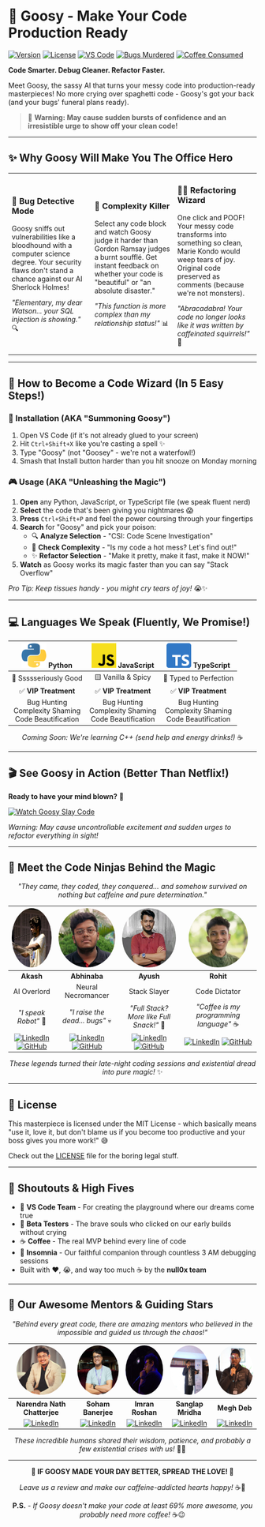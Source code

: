 # 🪿 Goosy - Make Your Code Production Ready

[![Version](https://img.shields.io/badge/version-1.0.0-blue.svg)]()
[![License](https://img.shields.io/badge/license-MIT-green.svg)](LICENSE)
[![VS Code](https://img.shields.io/badge/VS%20Code-1.74+-brightgreen.svg)](https://code.visualstudio.com/)
[![Bugs Murdered](https://img.shields.io/badge/bugs%20murdered-∞-red.svg)]()
[![Coffee Consumed](https://img.shields.io/badge/coffee%20consumed-too%20much-brown.svg)]()

**Code Smarter. Debug Cleaner. Refactor Faster.**

Meet Goosy, the sassy AI that turns your messy code into production-ready masterpieces! No more crying over spaghetti code - Goosy's got your back (and your bugs' funeral plans ready).

> 🚀 **Warning: May cause sudden bursts of confidence and an irresistible urge to show off your clean code!**

---

## ✨ Why Goosy Will Make You The Office Hero

<table>
<tr>
<td width="33%">

### 🐛 **Bug Detective Mode**
Goosy sniffs out vulnerabilities like a bloodhound with a computer science degree. Your security flaws don't stand a chance against our AI Sherlock Holmes!

*"Elementary, my dear Watson... your SQL injection is showing."* 🔍

</td>
<td width="33%">

### 🧮 **Complexity Killer**
Select any code block and watch Goosy judge it harder than Gordon Ramsay judges a burnt soufflé. Get instant feedback on whether your code is "beautiful" or "an absolute disaster."

*"This function is more complex than my relationship status!"* 📊

</td>
<td width="33%">

### 🧙‍♂️ **Refactoring Wizard**
One click and POOF! Your messy code transforms into something so clean, Marie Kondo would weep tears of joy. Original code preserved as comments (because we're not monsters).

*"Abracadabra! Your code no longer looks like it was written by caffeinated squirrels!"* 🎩

</td>
</tr>
</table>

---

## 🚀 How to Become a Code Wizard (In 5 Easy Steps!)

### 🎯 Installation (AKA "Summoning Goosy")
1. Open VS Code (if it's not already glued to your screen)
2. Hit `Ctrl+Shift+X` like you're casting a spell ✨
3. Type "Goosy" (not "Goosey" - we're not a waterfowl!)
4. Smash that Install button harder than you hit snooze on Monday morning

### 🎮 Usage (AKA "Unleashing the Magic")
1. **Open** any Python, JavaScript, or TypeScript file (we speak fluent nerd)
2. **Select** the code that's been giving you nightmares 😱
3. **Press** `Ctrl+Shift+P` and feel the power coursing through your fingertips
4. **Search** for "Goosy" and pick your poison:
   - 🔍 **Analyze Selection** - "CSI: Code Scene Investigation"
   - 🧩 **Check Complexity** - "Is my code a hot mess? Let's find out!"
   - ✨ **Refactor Selection** - "Make it pretty, make it fast, make it NOW!"
5. **Watch** as Goosy works its magic faster than you can say "Stack Overflow"

*Pro Tip: Keep tissues handy - you might cry tears of joy!* 😭✨

---

## 💻 Languages We Speak (Fluently, We Promise!)

<div align="center">

| <img src="src/images/lang_logos/python.png" width="50" height="50"> **Python** | <img src="src/images/lang_logos/js.png" width="50" height="50"> **JavaScript** | <img src="src/images/lang_logos/ts.png" width="50" height="50"> **TypeScript** |
|:---:|:---:|:---:|
| 🐍 Ssssseriously Good | 🟨 Vanilla & Spicy | 🔷 Typed to Perfection |
| ✅ **VIP Treatment** | ✅ **VIP Treatment** | ✅ **VIP Treatment** |
| Bug Hunting<br>Complexity Shaming<br>Code Beautification | Bug Hunting<br>Complexity Shaming<br>Code Beautification | Bug Hunting<br>Complexity Shaming<br>Code Beautification |

*Coming Soon: We're learning C++ (send help and energy drinks!)* ☕

</div>

---

## 🎬 See Goosy in Action (Better Than Netflix!)

**Ready to have your mind blown?** 🤯

[![Watch Goosy Slay Code](https://img.shields.io/badge/🍿%20WATCH%20THE%20MAGIC-YouTube-red?style=for-the-badge)](https://youtu.be/T_8CScm3SBk?si=M3Vp3SYvG4UNo8_y)

*Warning: May cause uncontrollable excitement and sudden urges to refactor everything in sight!*

---

## 👥 Meet the Code Ninjas Behind the Magic

<div align="center">

*"They came, they coded, they conquered... and somehow survived on nothing but caffeine and pure determination."*

| <img src="src/images/devs/akash.png" width="120" height="120" style="border-radius: 50%;"> | <img src="src/images/devs/abhinaba.png" width="120" height="120" style="border-radius: 50%;"> | <img src="src/images/devs/ayush.png" width="120" height="120" style="border-radius: 50%;"> | <img src="src/images/devs/rohit.jpg" width="120" height="120" style="border-radius: 50%;"> |
|:---:|:---:|:---:|:---:|
| **Akash** | **Abhinaba** | **Ayush** | **Rohit** |
| AI Overlord | Neural Necromancer | Stack Slayer | Code Dictator |
| *"I speak Robot"* 🤖 | *"I raise the dead... bugs"* 💀 | *"Full Stack? More like Full Snack!"* 🍕 | *"Coffee is my programming language"* ☕ |
| [![LinkedIn](https://img.shields.io/badge/LinkedIn-0077B5?style=flat&logo=linkedin&logoColor=white)](https://www.linkedin.com/in/akash-nath29/) [![GitHub](https://img.shields.io/badge/GitHub-100000?style=flat&logo=github&logoColor=white)](https://github.com/Akash-nath29) | [![LinkedIn](https://img.shields.io/badge/LinkedIn-0077B5?style=flat&logo=linkedin&logoColor=white)](https://www.linkedin.com/in/abhinaba-biswas/) [![GitHub](https://img.shields.io/badge/GitHub-100000?style=flat&logo=github&logoColor=white)](https://github.com/abhinaba-biswas) | [![LinkedIn](https://img.shields.io/badge/LinkedIn-0077B5?style=flat&logo=linkedin&logoColor=white)](https://www.linkedin.com/in/dhuaayush/) [![GitHub](https://img.shields.io/badge/GitHub-100000?style=flat&logo=github&logoColor=white)](https://github.com/AyushDhua) | [![LinkedIn](https://img.shields.io/badge/LinkedIn-0077B5?style=flat&logo=linkedin&logoColor=white)](https://www.linkedin.com/in/rohit-debnath/) [![GitHub](https://img.shields.io/badge/GitHub-100000?style=flat&logo=github&logoColor=white)](https://github.com/rohit-Dnath/) |

*These legends turned their late-night coding sessions and existential dread into pure magic!* ✨

</div>

---

## 📃 License

This masterpiece is licensed under the MIT License - which basically means "use it, love it, but don't blame us if you become too productive and your boss gives you more work!" 😅

Check out the [LICENSE](LICENSE) file for the boring legal stuff.

---

## 🙏 Shoutouts & High Fives

- 👏 **VS Code Team** - For creating the playground where our dreams come true
- 🧪 **Beta Testers** - The brave souls who clicked on our early builds without crying
- ☕ **Coffee** - The real MVP behind every line of code
- 🌙 **Insomnia** - Our faithful companion through countless 3 AM debugging sessions
- Built with ❤️, 😭, and way too much ☕ by the **null0x team**

---

## 🌟 Our Awesome Mentors & Guiding Stars

<div align="center">

*"Behind every great code, there are amazing mentors who believed in the impossible and guided us through the chaos!"*

| <img src="src/images/mentors/narendra_nath_chatterjee.png" width="100" height="100" style="border-radius: 50%;"> | <img src="src/images/mentors/soham_banerjee.png" width="100" height="100" style="border-radius: 50%;"> | <img src="src/images/mentors/imran_roshan.png" width="100" height="100" style="border-radius: 50%;"> | <img src="src/images/mentors/sanglap_mridha.png" width="100" height="100" style="border-radius: 50%;"> | <img src="src/images/mentors/megh_deb.png" width="100" height="100" style="border-radius: 50%;"> |
|:---:|:---:|:---:|:---:|:---:|
| **Narendra Nath Chatterjee** | **Soham Banerjee** | **Imran Roshan** | **Sanglap Mridha** | **Megh Deb** |
| [![LinkedIn](https://img.shields.io/badge/LinkedIn-0077B5?style=flat&logo=linkedin&logoColor=white)](https://www.linkedin.com/in/narendra-nath-chatterjee-8a7651133/) | [![LinkedIn](https://img.shields.io/badge/LinkedIn-0077B5?style=flat&logo=linkedin&logoColor=white)](https://www.linkedin.com/in/soham4abc/) | [![LinkedIn](https://img.shields.io/badge/LinkedIn-0077B5?style=flat&logo=linkedin&logoColor=white)](https://www.linkedin.com/in/imranfosec/) | [![LinkedIn](https://img.shields.io/badge/LinkedIn-0077B5?style=flat&logo=linkedin&logoColor=white)](https://www.linkedin.com/in/sanglapmridha/) | [![LinkedIn](https://img.shields.io/badge/LinkedIn-0077B5?style=flat&logo=linkedin&logoColor=white)](https://www.linkedin.com/in/megh-deb/) |

*These incredible humans shared their wisdom, patience, and probably a few existential crises with us!* 🙏✨

</div>

---

<div align="center">

**🌟 IF GOOSY MADE YOUR DAY BETTER, SPREAD THE LOVE! 🌟**

*Leave us a review and make our caffeine-addicted hearts happy!* ☕💖

**P.S.** - *If Goosy doesn't make your code at least 69% more awesome, you probably need more coffee!* ☕😉

</div>